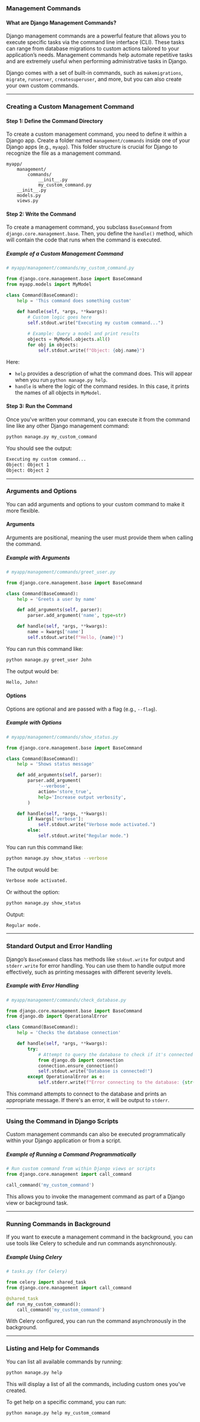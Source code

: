 ### Management Commands

#### What are Django Management Commands?

Django management commands are a powerful feature that allows you to execute specific tasks via the command line interface (CLI). These tasks can range from database migrations to custom actions tailored to your application’s needs. Management commands help automate repetitive tasks and are extremely useful when performing administrative tasks in Django.

Django comes with a set of built-in commands, such as `makemigrations`, `migrate`, `runserver`, `createsuperuser`, and more, but you can also create your own custom commands.

---

### Creating a Custom Management Command

#### Step 1: Define the Command Directory

To create a custom management command, you need to define it within a Django app. Create a folder named `management/commands` inside one of your Django apps (e.g., `myapp`). This folder structure is crucial for Django to recognize the file as a management command.

```plaintext
myapp/
    management/
        commands/
            __init__.py
            my_custom_command.py
    __init__.py
    models.py
    views.py
```

#### Step 2: Write the Command

To create a management command, you subclass `BaseCommand` from `django.core.management.base`. Then, you define the `handle()` method, which will contain the code that runs when the command is executed.

##### Example of a Custom Management Command

```python
# myapp/management/commands/my_custom_command.py

from django.core.management.base import BaseCommand
from myapp.models import MyModel

class Command(BaseCommand):
    help = 'This command does something custom'

    def handle(self, *args, **kwargs):
        # Custom logic goes here
        self.stdout.write("Executing my custom command...")
        
        # Example: Query a model and print results
        objects = MyModel.objects.all()
        for obj in objects:
            self.stdout.write(f"Object: {obj.name}")
```

Here:
- `help` provides a description of what the command does. This will appear when you run `python manage.py help`.
- `handle` is where the logic of the command resides. In this case, it prints the names of all objects in `MyModel`.

#### Step 3: Run the Command

Once you've written your command, you can execute it from the command line like any other Django management command:

```bash
python manage.py my_custom_command
```

You should see the output:

```bash
Executing my custom command...
Object: Object 1
Object: Object 2
```

---

### Arguments and Options

You can add arguments and options to your custom command to make it more flexible.

#### Arguments

Arguments are positional, meaning the user must provide them when calling the command.

##### Example with Arguments

```python
# myapp/management/commands/greet_user.py

from django.core.management.base import BaseCommand

class Command(BaseCommand):
    help = 'Greets a user by name'

    def add_arguments(self, parser):
        parser.add_argument('name', type=str)

    def handle(self, *args, **kwargs):
        name = kwargs['name']
        self.stdout.write(f"Hello, {name}!")
```

You can run this command like:

```bash
python manage.py greet_user John
```

The output would be:

```bash
Hello, John!
```

#### Options

Options are optional and are passed with a flag (e.g., `--flag`).

##### Example with Options

```python
# myapp/management/commands/show_status.py

from django.core.management.base import BaseCommand

class Command(BaseCommand):
    help = 'Shows status message'

    def add_arguments(self, parser):
        parser.add_argument(
            '--verbose',
            action='store_true',
            help='Increase output verbosity',
        )

    def handle(self, *args, **kwargs):
        if kwargs['verbose']:
            self.stdout.write("Verbose mode activated.")
        else:
            self.stdout.write("Regular mode.")
```

You can run this command like:

```bash
python manage.py show_status --verbose
```

The output would be:

```bash
Verbose mode activated.
```

Or without the option:

```bash
python manage.py show_status
```

Output:

```bash
Regular mode.
```

---

### Standard Output and Error Handling

Django’s `BaseCommand` class has methods like `stdout.write` for output and `stderr.write` for error handling. You can use them to handle output more effectively, such as printing messages with different severity levels.

##### Example with Error Handling

```python
# myapp/management/commands/check_database.py

from django.core.management.base import BaseCommand
from django.db import OperationalError

class Command(BaseCommand):
    help = 'Checks the database connection'

    def handle(self, *args, **kwargs):
        try:
            # Attempt to query the database to check if it's connected
            from django.db import connection
            connection.ensure_connection()
            self.stdout.write("Database is connected!")
        except OperationalError as e:
            self.stderr.write(f"Error connecting to the database: {str(e)}")
```

This command attempts to connect to the database and prints an appropriate message. If there's an error, it will be output to `stderr`.

---

### Using the Command in Django Scripts

Custom management commands can also be executed programmatically within your Django application or from a script.

##### Example of Running a Command Programmatically

```python
# Run custom command from within Django views or scripts
from django.core.management import call_command

call_command('my_custom_command')
```

This allows you to invoke the management command as part of a Django view or background task.

---

### Running Commands in Background

If you want to execute a management command in the background, you can use tools like Celery to schedule and run commands asynchronously.

##### Example Using Celery

```python
# tasks.py (for Celery)

from celery import shared_task
from django.core.management import call_command

@shared_task
def run_my_custom_command():
    call_command('my_custom_command')
```

With Celery configured, you can run the command asynchronously in the background.

---

### Listing and Help for Commands

You can list all available commands by running:

```bash
python manage.py help
```

This will display a list of all the commands, including custom ones you’ve created.

To get help on a specific command, you can run:

```bash
python manage.py help my_custom_command
```